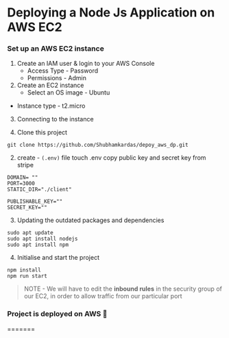 
# Deploying a Node Js Application on AWS EC2

### Set up an AWS EC2 instance

1. Create an IAM user & login to your AWS Console
    - Access Type - Password
    - Permissions - Admin
2. Create an EC2 instance
    - Select an OS image - Ubuntu
  - Instance type - t2.micro
3. Connecting to the instance

1. Clone this project
```
git clone https://github.com/Shubhamkardas/depoy_aws_dp.git
```
2. create  - `(.env)` file
touch .env
copy public key and secret key from stripe
```
DOMAIN= ""
PORT=3000
STATIC_DIR="./client"

PUBLISHABLE_KEY=""
SECRET_KEY=""
```
3. Updating the outdated packages and dependencies
```
sudo apt update
sudo apt install nodejs
sudo apt install npm
```
4. Initialise and start the project
```
npm install
npm run start
```
> NOTE - We will have to edit the **inbound rules** in the security group of our EC2, in order to allow traffic from our particular port

### Project is deployed on AWS 🎉
=======
